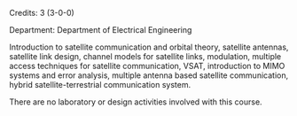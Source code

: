 Credits: 3 (3-0-0)

Department: Department of Electrical Engineering

Introduction to satellite communication and orbital theory, satellite antennas, satellite link design, channel models for satellite links, modulation, multiple access techniques for satellite communication, VSAT, introduction to MIMO systems and error analysis, multiple antenna based satellite communication, hybrid satellite-terrestrial communication system.

There are no laboratory or design activities involved with this course.
